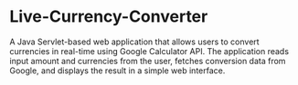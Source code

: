 # Live-Currency-Converter
A Java Servlet-based web application that allows users to convert currencies in real-time using Google Calculator API. The application reads input amount and currencies from the user, fetches conversion data from Google, and displays the result in a simple web interface.
